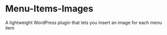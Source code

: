 # Menu-Items-Images
A lightweight WordPress plugin that lets you insert an image for each menu item
